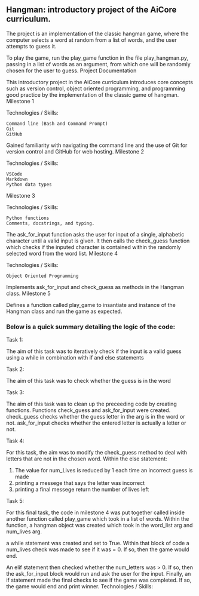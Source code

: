 ## Hangman: introductory project of the AiCore curriculum.

The project is an implementation of the classic hangman game, where the computer selects a word at random from a list of words, and the user attempts to guess it.

To play the game, run the play_game function in the file play_hangman.py, passing in a list of words as an argument, from which one will be randomly chosen for the user to guess.
Project Documentation

This introductory project in the AiCore curriculum introduces core concepts such as version control, object oriented programming, and programming good practice by the implementation of the classic game of hangman.
Milestone 1

Technologies / Skills:

    Command line (Bash and Command Prompt)
    Git
    GitHub

Gained familiarity with navigating the command line and the use of Git for version control and GitHub for web hosting.
Milestone 2

Technologies / Skills:

    VSCode
    Markdown
    Python data types

Milestone 3

Technologies / Skills:

    Python functions
    Comments, docstrings, and typing.

The ask_for_input function asks the user for input of a single, alphabetic character until a valid input is given. It then calls the check_guess function which checks if the inputed character is contained within the randomly selected word from the word list.
Milestone 4

Technologies / Skills:

    Object Oriented Programming

Implements ask_for_input and check_guess as methods in the Hangman class.
Milestone 5

Defines a function called play_game to insantiate and instance of the Hangman class and run the game as expected.


### Below is a quick summary detailing the logic of the code:

Task 1:

The aim of this task was to iteratively check if the input is a valid guess using a while in combination with if and else statements

Task 2:

The aim of this task was to check whether the guess is in the word

Task 3:

The aim of this task was to clean up the preceeding code by creating functions. Functions check_guess and ask_for_input were created.
check_guess checks whether the guess letter in the arg is in the word or not.
ask_for_input checks whether the entered letter is actually a letter or not.


Task 4:

For this task, the aim was to modify the check_guess method to deal with letters that are not in the chosen word. 
Within the else statement:
1. The value for num_Lives is reduced by 1 each time an incorrect guess is made
2. printing a messege that says the letter was incorrect
3. printing a final messege return the number of lives left


Task 5:

For this final task, the code in milestone 4 was put together called inside another function called play_game which took in a list of words.
Within the function, a hangman object was created which took in the word_list arg and num_lives arg.

a while statement was created and set to True. Within that block of code a num_lives check was made to see if it was = 0. If so, then the game would end.

An elif statement then checked whether the num_letters was > 0. If so, then the ask_for_input block would run and ask the user for the input. Finally, an if statement made the final checks to see if the game was completed. If so, the game would end and print winner. 
Technologies / Skills:

